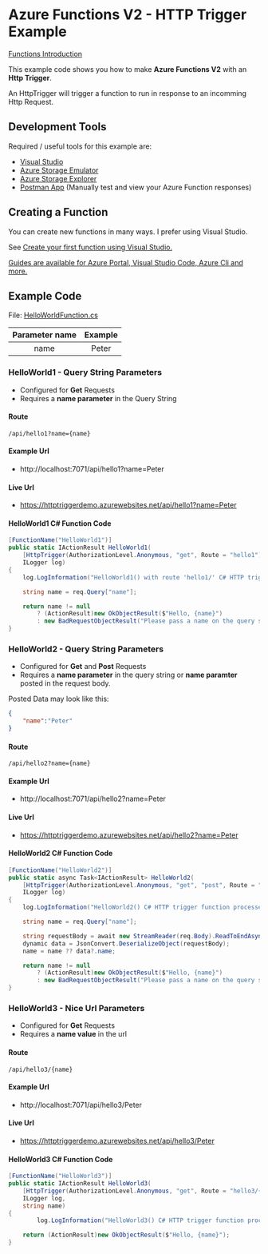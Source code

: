 ﻿# Azure Functions V2 - HTTP Trigger Example

[Functions Introduction](../../Docs/functionsIntroductionReadme.md)


This example code shows you how to make **Azure Functions V2** with an **Http Trigger**.

An HttpTrigger will trigger a function to run in response to an incomming Http Request.

## Development Tools
Required / useful tools for this example are:

* [Visual Studio](https://visualstudio.microsoft.com/)
* [Azure Storage Emulator](https://docs.microsoft.com/en-us/azure/storage/common/storage-use-emulator)
* [Azure Storage Explorer](https://azure.microsoft.com/en-us/features/storage-explorer/)
* [Postman App](https://www.getpostman.com/) (Manually test and view your Azure Function responses)

## Creating a Function 

You can create new functions in many ways. I prefer using Visual Studio.

See [Create your first function using Visual Studio.](https://docs.microsoft.com/en-us/azure/azure-functions/functions-create-your-first-function-visual-studio)

[Guides are available for Azure Portal, Visual Studio Code, Azure Cli and more.](https://docs.microsoft.com/en-us/azure/azure-functions/)
 
 


## Example Code

File: [HelloWorldFunction.cs](/HelloWorldFunction.cs)


| Parameter name  |  Example  |
| :--------:| :-----:|
| name    |     Peter | 
 


### HelloWorld1 - Query String Parameters 
* Configured for **Get** Requests
* Requires a **name parameter** in the Query String

#### Route

```
/api/hello1?name={name}
```

#### Example Url
* http://localhost:7071/api/hello1?name=Peter

#### Live Url
* https://httptriggerdemo.azurewebsites.net/api/hello1?name=Peter

#### HelloWorld1 C# Function Code

```c#
[FunctionName("HelloWorld1")]
public static IActionResult HelloWorld1(
    [HttpTrigger(AuthorizationLevel.Anonymous, "get", Route = "hello1")] HttpRequest req,
    ILogger log)
{
    log.LogInformation("HelloWorld1() with route 'hello1/' C# HTTP trigger function processed a request.");

    string name = req.Query["name"];

    return name != null
        ? (ActionResult)new OkObjectResult($"Hello, {name}")
        : new BadRequestObjectResult("Please pass a name on the query string or in the request body");
}
```

### HelloWorld2 - Query String Parameters
* Configured for **Get** and **Post** Requests
* Requires a **name parameter** in the query string or **name paramter** posted in the request body.

Posted Data may look like this:
```json
{
    "name":"Peter"
}
```

#### Route

```
/api/hello2?name={name}
```

#### Example Url

* http://localhost:7071/api/hello2?name=Peter


#### Live Url

* https://httptriggerdemo.azurewebsites.net/api/hello2?name=Peter

#### HelloWorld2 C# Function Code

```c#
[FunctionName("HelloWorld2")]
public static async Task<IActionResult> HelloWorld2(
    [HttpTrigger(AuthorizationLevel.Anonymous, "get", "post", Route = "hello2")] HttpRequest req,
    ILogger log)
{
    log.LogInformation("HelloWorld2() C# HTTP trigger function processed a request.");

    string name = req.Query["name"];

    string requestBody = await new StreamReader(req.Body).ReadToEndAsync();
    dynamic data = JsonConvert.DeserializeObject(requestBody);
    name = name ?? data?.name;

    return name != null
        ? (ActionResult)new OkObjectResult($"Hello, {name}")
        : new BadRequestObjectResult("Please pass a name on the query string or in the request body");
}
```

### HelloWorld3 - Nice Url Parameters

* Configured for **Get** Requests
* Requires a **name value** in the url
 
#### Route

```
/api/hello3/{name}
```

#### Example Url

* http://localhost:7071/api/hello3/Peter

#### Live Url

* https://httptriggerdemo.azurewebsites.net/api/hello3/Peter

#### HelloWorld3 C# Function Code

```c#
[FunctionName("HelloWorld3")]
public static IActionResult HelloWorld3(
    [HttpTrigger(AuthorizationLevel.Anonymous, "get", Route = "hello3/{name}")] HttpRequest req,
    ILogger log,
    string name)
{
        log.LogInformation("HelloWorld3() C# HTTP trigger function processed a request.");

    return (ActionResult)new OkObjectResult($"Hello, {name}");
}
```

 
